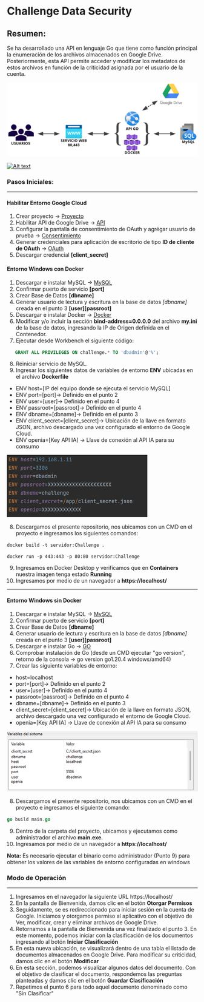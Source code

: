 # Challenge Data Security

## Resumen:

Se ha desarrollado una API en lenguaje Go que tiene como función principal la enumeración de los archivos almacenados en Google Drive. Posteriormente, esta API permite acceder y modificar los metadatos de estos archivos en función de la criticidad asignada por el usuario de la cuenta. 

![](https://github.com/JossephRojasSantos/Challenge-DataSecurity/blob/master/png/Diagrama%20-%20Arquitectura.png)

[![Alt text](https://img.youtube.com/vi/yYExnrmTcaQ/0.jpg)](https://www.youtube.com/watch?v=yYExnrmTcaQ)

### Pasos Iniciales:
------
#### Habilitar Entorno Google Cloud

1. Crear proyecto -> [Proyecto](https://console.cloud.google.com/projectcreate?previousPage=%2Fapis%2Fdashboard%3Fhl%3Des-419%26project%3Dchallenge-395013&organizationId=0&hl=es-419)
2. Habilitar API de Google Drive -> [API](https://console.cloud.google.com/apis/library/drive.googleapis.com?hl=es-419&organizationId=0&project=challenge-395013)
3. Configurar la pantalla de consentimiento de OAuth y agrégar usuario de prueba -> [Consentimiento](https://console.cloud.google.com/apis/credentials/consent?hl=es-419)
4. Generar credenciales para aplicación de escritorio de tipo **ID de cliente de OAuth** -> [OAuth](https://console.cloud.google.com/apis/credentials?hl=es-419) 
5. Descargar credencial **[client_secret]**

#### Entorno Windows con Docker

1. Descargar e instalar MySQL ->  [MySQL](https://downloads.mysql.com/archives/get/p/23/file/mysql-8.0.33-winx64-debug-test.zip)
2. Confirmar puerto de servicio **[port]**
3. Crear Base de Datos **[dbname]**
4. Generar usuario de lectura y escritura en la base de datos *[dbname]* creada en el punto 3 **[user][passroot]**
5. Descargar e instalar Docker -> [Docker](https://desktop.docker.com/win/main/amd64/Docker%20Desktop%20Installer.exe)
6. Modificar y/o incluir la sección **bind-address=0.0.0.0** del archivo **my.ini** de la base de datos, ingresando la IP de Origen definida en el Contenedor.
7. Ejecutar desde Workbench el siguiente código:
```SQL
   GRANT ALL PRIVILEGES ON challenge.* TO 'dbadmin'@'%';
```
8. Reiniciar servicio de MySQL. 
9. Ingresar los siguientes datos de variables de entorno **ENV** ubicadas en el archivo **Dockerfile**

* ENV host=[IP del equipo donde se ejecuta el servicio MySQL]
* ENV port=[port]-> Definido en el punto 2
* ENV user=[user]-> Definido en el punto 4
* ENV passroot=[passroot]-> Definido en el punto 4
* ENV dbname=[dbname]-> Definido en el punto 3
* ENV client_secret=[client_secret]-> Ubicación de la llave en formato JSON, archivo descargado una vez configurado el entorno de Google Cloud.
* ENV openia=[Key API IA] -> Llave de conexión al API IA para su consumo

![](https://github.com/JossephRojasSantos/Challenge-DataSecurity/blob/master/png/ENVDockerFile.png)

8. Descargamos el presente repositorio, nos ubicamos con un CMD en el proyecto e ingresamos los siguientes comandos:
```docker
docker build -t servidor:Challenge .
```
```docker
docker run -p 443:443 -p 80:80 servidor:Challenge
```
9. Ingresamos en Docker Desktop y verificamos que en **Containers** nuestra imagen tenga estado **Running**
10. Ingresamos por medio de un navegador a **https://localhost/**
------
#### Entorno Windows sin Docker

1. Descargar e instalar MySQL ->  [MySQL](https://downloads.mysql.com/archives/get/p/23/file/mysql-8.0.33-winx64-debug-test.zip)
2. Confirmar puerto de servicio **[port]**
3. Crear Base de Datos **[dbname]**
4. Generar usuario de lectura y escritura en la base de datos *[dbname]* creada en el punto 3 **[user][passroot]**
5. Descargar e instalar Go -> [GO](https://dl.google.com/go/go1.20.4.windows-amd64.msi)
6. Comprobar instalación de Go (desde un CMD ejecutar "go version", retorno de la consola -> go version go1.20.4 windows/amd64)
7. Crear las siguiente variables de entorno:

* host=localhost
* port=[port]-> Definido en el punto 2
* user=[user]-> Definido en el punto 4
* passroot=[passroot]-> Definido en el punto 4
* dbname=[dbname]-> Definido en el punto 3
* client_secret=[client_secret]-> Ubicación de la llave en formato JSON, archivo descargado una vez configurado el entorno de Google Cloud.
* openia=[Key API IA] -> Llave de conexión al API IA para su consumo

![](https://github.com/JossephRojasSantos/Challenge-DataSecurity/blob/master/png/Variables%20de%20Entorno.png)

8. Descargamos el presente repositorio, nos ubicamos con un CMD en el proyecto e ingresamos el siguiente comando:
```go
go build main.go
```
9. Dentro de la carpeta del proyecto, ubicamos y ejecutamos como administrador el archivo **main.exe**.    
10. Ingresamos por medio de un navegador a **https://localhost/**

**Nota:** Es necesario ejecutar el binario como administrador (Punto 9) para obtener los valores de las variables de entorno configuradas en windows

### Modo de Operación 

------
1. Ingresamos en el navegador la siguiente URL https://localhost/
2. En la pantalla de Bienvenida, damos clic en el botón **Otorgar Permisos**
3. Seguidamente, se es redireccionado para iniciar sesión en la cuenta de Google. Iniciamos y otorgamos permiso al aplicativo con el objetivo de Ver, modificar, crear y eliminar archivos de Google Drive.
4. Retornamos a la pantalla de Bienvenida una vez finalizado el punto 3. En este momento, podemos iniciar con la clasificación de los documentos ingresando al botón **Iniciar Clasificación**
5. En esta nueva ubicación, se visualizará dentro de una tabla el listado de documentos almacenados en Google Drive. Para modificar su criticidad, damos clic en el botón **Modificar** 
6. En esta sección, podemos visualizar algunos datos del documento. Con el objetivo de clasificar el documento, respondemos las preguntas planteadas y damos clic en el botón **Guardar Clasificación**
7. Repetimos el punto 6 para todo aquel documento denominado como "Sin Clasificar"

